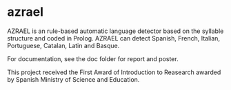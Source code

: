 # azrael
AZRAEL is an rule-based automatic language detector based on the syllable structure and coded in Prolog. 
AZRAEL can detect Spanish, French, Italian, Portuguese, Catalan, Latin and Basque.

For documentation, see the doc folder for report and poster.

This project received the First Award of Introduction to Reasearch awarded by Spanish Ministry of Science and Education.
